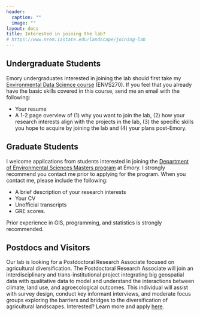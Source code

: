 ```yaml
---
header:
  caption: ""
  image: ""
layout: docs
title: Interested in joining the lab?
# https://www.nrem.iastate.edu/landscape/joining-lab
---
```


## **Undergraduate Students**

Emory undergraduates interested in joining the lab should first take my [Environmental Data Science course](/courses/eds) (ENVS270).  If you feel that you already have the basic skills covered in this course, send me an email with the following:

* Your resume
* A 1-2 page overview of (1) why you want to join the lab, (2) how your research interests align with the projects in the lab, (3) the specific skills you hope to acquire by joining the lab and (4) your plans post-Emory.

## **Graduate Students**

I welcome applications from students interested in joining the [Department of Environmental Sciences Masters program](http://envs.emory.edu/home/graduate/index.html) at Emory. I strongly recommend you contact me prior to applying for the program. When you contact me, please include the following:

* A brief description of your research interests
* Your CV
* Unofficial transcripts
* GRE scores. 

Prior experience in GIS, programming, and statistics is strongly recommended. 

## **Postdocs and Visitors**

Our lab is looking for a Postdoctoral Research Associate focused on agricultural diversification. The Postdoctoral Research Associate will join an interdisciplinary and trans-institutional project integrating big geospatial data with qualitative data to model and understand the interactions between climate, land use, and agroecological outcomes. This individual will assist with survey design, conduct key informant interviews, and moderate focus groups exploring the barriers and bridges to the diversification of agricultural landscapes.  Interested?  Learn more and apply [here](https://faculty-emory.icims.com/jobs/58096/job?mobile=false&width=1140&height=500&bga=true&needsRedirect=false&jan1offset=-300&jun1offset=-240).


